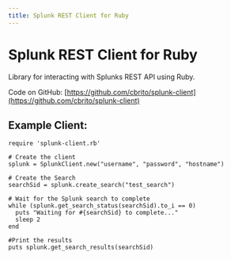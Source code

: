 ```yaml
---
title: Splunk REST Client for Ruby
---
```

# Splunk REST Client for Ruby

Library for interacting with Splunks REST API using Ruby.

Code on GitHub: [https://github.com/cbrito/splunk-client](https://github.com/cbrito/splunk-client)

## Example Client: 
	require 'splunk-client.rb'

	# Create the client
	splunk = SplunkClient.new("username", "password", "hostname")

	# Create the Search
	searchSid = splunk.create_search("test_search")

	# Wait for the Splunk search to complete
	while (splunk.get_search_status(searchSid).to_i == 0)
	  puts "Waiting for #{searchSid} to complete..."
	  sleep 2
	end

	#Print the results 
	puts splunk.get_search_results(searchSid)

